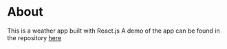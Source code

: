 # About
This is a weather app built with React.js
A demo of the app can be found in the repository [here](https://github.com/sabinahschmitz/Weather_App/blob/master/demo.mov)

 